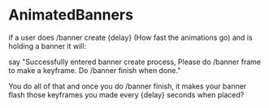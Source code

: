 # AnimatedBanners
if a user does /banner create {delay} (How fast the animations go) and is holding a banner it will:

say "Successfully entered banner create process, Please do /banner frame to make a keyframe. Do /banner finish when done."

You do all of that and once you do /banner finish, it makes your banner flash those keyframes you made every {delay} seconds when placed?
